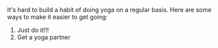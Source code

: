 It's hard to build a habit of doing yoga on a regular basis. Here are some ways
to make it easier to get going:

1. Just do it!!!
2. Get a yoga partner
